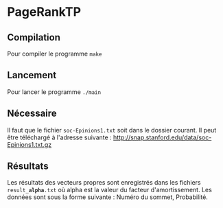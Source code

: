 # PageRankTP
## Compilation
Pour compiler le programme `make`
## Lancement
Pour lancer le programme `./main`
## Nécessaire
Il faut que le fichier `soc-Epinions1.txt` soit dans le dossier courant. Il peut être téléchargé à l'adresse suivante : http://snap.stanford.edu/data/soc-Epinions1.txt.gz
## Résultats
Les résultats des vecteurs propres sont enregistrés dans les fichiers `result_`**`alpha`**`.txt` où alpha est la valeur du facteur d'amortissement. Les données sont sous la forme suivante : Numéro du sommet, Probabilité.
